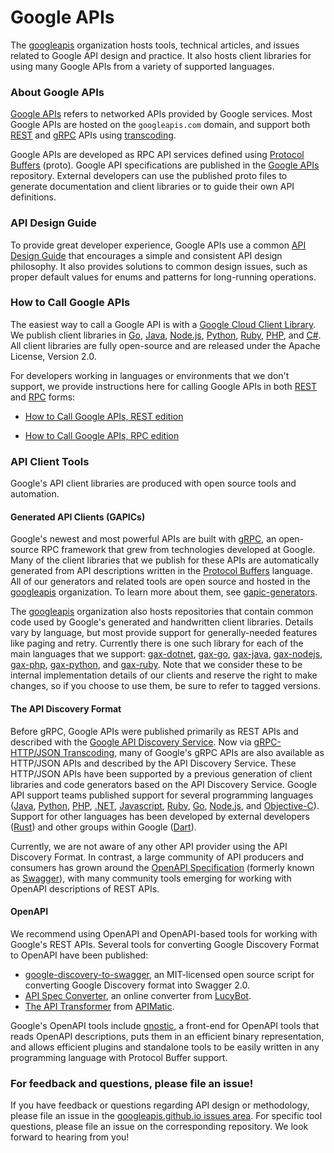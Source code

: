 # Google APIs

The [googleapis](https://github.com/googleapis) organization hosts tools,
technical articles, and issues related to Google API design and practice. It
also hosts client libraries for using many Google APIs from a variety of
supported languages.

### About Google APIs

[Google APIs](https://github.com/googleapis/googleapis) refers to networked APIs
provided by Google services. Most Google APIs are hosted on the `googleapis.com`
domain, and support both
[REST](https://en.wikipedia.org/wiki/Representational_state_transfer) and
[gRPC](https://grpc.io/) APIs using
[transcoding](https://github.com/googleapis/googleapis/blob/master/google/api/http.proto).

Google APIs are developed as RPC API services defined using
[Protocol Buffers](https://developers.google.com/protocol-buffers/) (proto).
Google API specifications are published in the
[Google APIs](https://github.com/googleapis/googleapis) repository. External
developers can use the published proto files to generate documentation and
client libraries or to guide their own API definitions.

### API Design Guide

To provide great developer experience, Google APIs use a common
[API Design Guide](https://cloud.google.com/apis/design) that encourages a
simple and consistent API design philosophy. It also provides solutions to
common design issues, such as proper default values for enums and patterns for
long-running operations.

### How to Call Google APIs

The easiest way to call a Google API is with a
[Google Cloud Client Library](https://cloud.google.com/apis/docs/cloud-client-libraries).
We publish client libraries in
[Go](https://github.com/googleapis/google-cloud-go),
[Java](https://github.com/googleapis/google-cloud-java),
[Node.js](https://github.com/googleapis/google-cloud-node),
[Python](https://github.com/googleapis/google-cloud-python),
[Ruby](https://github.com/googleapis/google-cloud-ruby),
[PHP](https://github.com/googleapis/google-cloud-php), and
[C#](https://github.com/googleapis/google-cloud-dotnet). All client libraries
are fully open-source and are released under the Apache License, Version 2.0.

For developers working in languages or environments that we don't support, we
provide instructions here for calling Google APIs in both
[REST](https://en.wikipedia.org/wiki/Representational_state_transfer) and
[RPC](https://en.wikipedia.org/wiki/Remote_procedure_call) forms:

- [How to Call Google APIs, REST edition](/HowToREST)

- [How to Call Google APIs, RPC edition](/HowToRPC)

### API Client Tools

Google's API client libraries are produced with open source tools and
automation.

#### Generated API Clients (GAPICs)

Google's newest and most powerful APIs are built with [gRPC](https://grpc.io),
an open-source RPC framework that grew from technologies developed at Google.
Many of the client libraries that we publish for these APIs are automatically
generated from API descriptions written in the
[Protocol Buffers](https://developers.google.com/protocol-buffers/) language.
All of our generators and related tools are open source and hosted in the
[googleapis](https://github.com/googleapis) organization. To learn more about
them, see [gapic-generators](/gapic-generators).

The [googleapis](https://github.com/googleapis) organization also hosts
repositories that contain common code used by Google's generated and handwritten
client libraries. Details vary by language, but most provide support for
generally-needed features like paging and retry. Currently there is one such
library for each of the main languages that we support:
[gax-dotnet](https://github.com/googleapis/gax-dotnet),
[gax-go](https://github.com/googleapis/gax-go),
[gax-java](https://github.com/googleapis/gax-java),
[gax-nodejs](https://github.com/googleapis/gax-nodejs),
[gax-php](https://github.com/googleapis/gax-php),
[gax-python](https://github.com/googleapis/gax-python), and
[gax-ruby](https://github.com/googleapis/gax-ruby). Note that we consider these
to be internal implementation details of our clients and reserve the right to
make changes, so if you choose to use them, be sure to refer to tagged versions.

#### The API Discovery Format

Before gRPC, Google APIs were published primarily as REST APIs and described
with the
[Google API Discovery Service](https://developers.google.com/discovery/). Now
via
[gRPC-HTTP/JSON Transcoding](https://cloud.google.com/endpoints/docs/grpc/transcoding),
many of Google's gRPC APIs are also available as HTTP/JSON APIs and described by
the API Discovery Service. These HTTP/JSON APIs have been supported by a
previous generation of client libraries and code generators based on the API
Discovery Service. Google API support teams published support for several
programming languages
([Java](https://developers.google.com/api-client-library/java/apis/discovery/v1),
[Python](https://developers.google.com/api-client-library/python/),
[PHP](https://developers.google.com/api-client-library/php/),
[.NET](https://developers.google.com/api-client-library/dotnet/),
[Javascript](https://developers.google.com/api-client-library/javascript/),
[Ruby](https://developers.google.com/api-client-library/ruby/),
[Go](https://github.com/googleapis/google-api-go-client),
[Node.js](https://github.com/googleapis/google-api-nodejs-client), and
[Objective-C](https://github.com/google/google-api-objectivec-client-for-rest/)).
Support for other languages has been developed by external developers
([Rust](https://github.com/Byron/google-apis-rs)) and other groups within Google
([Dart](https://github.com/dart-lang/discoveryapis_generator)).

Currently, we are not aware of any other API provider using the API Discovery
Format. In contrast, a large community of API producers and consumers has grown
around the [OpenAPI Specification](https://github.com/OAI/OpenAPI-Specification)
(formerly known as [Swagger](https://swagger.io)), with many community tools
emerging for working with OpenAPI descriptions of REST APIs.

#### OpenAPI

We recommend using OpenAPI and OpenAPI-based tools for working with Google's
REST APIs. Several tools for converting Google Discovery Format to OpenAPI have
been published:

- [google-discovery-to-swagger](https://github.com/APIs-guru/google-discovery-to-swagger),
  an MIT-licensed open source script for converting Google Discovery format into
  Swagger 2.0.
- [API Spec Converter](https://lucybot-inc.github.io/api-spec-converter/), an
  online converter from [LucyBot](https://lucybot.com/).
- [The API Transformer](https://www.apimatic.io/transformer) from
  [APIMatic](https://www.apimatic.io).

Google's OpenAPI tools include [gnostic](https://github.com/googleapis/gnostic),
a front-end for OpenAPI tools that reads OpenAPI descriptions, puts them in an
efficient binary representation, and allows efficient plugins and standalone
tools to be easily written in any programming language with Protocol Buffer
support.

### For feedback and questions, please file an issue!

If you have feedback or questions regarding API design or methodology, please
file an issue in the
[googleapis.github.io issues area](https://github.com/googleapis/googleapis.github.io/issues).
For specific tool questions, please file an issue on the corresponding
repository. We look forward to hearing from you!
